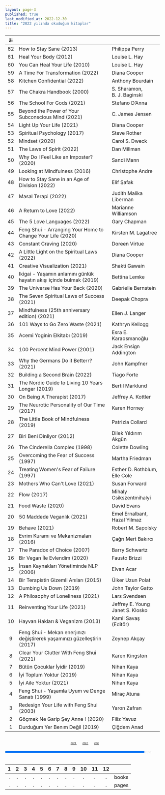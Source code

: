 ```yaml
---
layout: page-3
published: true
last_modified_at: 2022-12-30
title: "2022 yılında okuduğum kitaplar"
---
```


|  ⁜  |                                                                           |                                         |
| :-: | :------------------------------------------------------------------------ | :-------------------------------------- |
| 62  | How to Stay Sane (2013)                                                   | Philippa Perry                          |
| 61  | Heal Your Body (2012)                                                     | Louise L. Hay                           |
| 60  | You Can Heal Your Life (2010)                                             | Louise L. Hay                           |
| 59  | A Time For Transformation (2022)                                          | Diana Cooper                            |
| 58  | Kitchen Confidential (2022)                                               | Anthony Bourdain                        |
| 57  | The Chakra Handbook (2000)                                                | S. Sharamon, <br /> B. J. Baginski      |
| 56  | The School For Gods (2021)                                                | Stefano D’Anna                          |
| 55  | Beyond the Power of Your Subconscious Mind (2021)                         | C. James Jensen                         |
| 54  | Light Up Your Life (2021)                                                 | Diana Cooper                            |
| 53  | Spiritual Psychology (2017)                                               | Steve Rother                            |
| 52  | Mindset (2020)                                                            | Carol S. Dweck                          |
| 51  | The Laws of Spirit (2022)                                                 | Dan Millman                             |
| 50  | Why Do I Feel Like an Imposter? (2020)                                    | Sandi Mann                              |
| 49  | Looking at Mindfulness (2016)                                             | Christophe Andre                        |
| 48  | How to Stay Sane in an Age of Division (2022)                             | Elif Şafak                              |
| 47  | Masal Terapi (2022)                                                       | Judith Malika Liberman                  |
| 46  | A Return to Love (2022)                                                   | Marianne Williamson                     |
| 45  | The 5 Love Languages (2022)                                               | Gary Chapman                            |
| 44  | Feng Shui - Arranging Your Home to Change Your Life (2020)                | Kirsten M. Lagatree                     |
| 43  | Constant Craving (2020)                                                   | Doreen Virtue                           |
| 42  | A Little Light on the Spiritual Laws (2022)                               | Diana Cooper                            |
| 41  | Creative Visualization (2021)                                             | Shakti Gawain                           |
| 40  | Ikigai - Yaşamın anlamını günlük hayatın akışı içinde bulmak (2019)       | Bettina Lemke                           |
| 39  | The Universe Has Your Back (2020)                                         | Gabrielle Bernstein                     |
| 38  | The Seven Spiritual Laws of Success (2021)                                | Deepak Chopra                           |
| 37  | Mindfulness (25th anniversary edition) (2021)                             | Ellen J. Langer                         |
| 36  | 101 Ways to Go Zero Waste (2021)                                          | Kathryn Kellogg                         |
| 35  | Acemi Yoginin Elkitabı (2019)                                             | Esra E. Karaosmanoğlu                   |
| 34  | 100 Percent Mind Power (2001)                                             | Jack Ensign Addington                   |
| 33  | Why the Germans Do it Betterr? (2021)                                     | John Kampfner                           |
| 32  | Building a Second Brain (2022)                                            | Tiago Forte                             |
| 31  | The Nordic Guide to Living 10 Years Longer (2019)                         | Bertil Marklund                         |
| 30  | On Being A Therapist (2017)                                               | Jeffrey A. Kottler                      |
| 29  | The Neurotic Personality of Our Time (2017)                               | Karen Horney                            |
| 28  | The Little Book of Mindfulness (2019)                                     | Patrizia Collard                        |
| 27  | Biri Beni Dinliyor (2012)                                                 | Dilek Yıldırım Akgün                    |
| 26  | The Cinderella Complex (1998)                                             | Colette Dowling                         |
| 25  | Overcoming the Fear of Success (1997)                                     | Martha Friedman                         |
| 24  | Treating Women's Fear of Failure (1997)                                   | Esther D. Rothblum, <br /> Elle Cole    |
| 23  | Mothers Who Can't Love (2021)                                             | Susan Forward                           |
| 22  | Flow (2017)                                                               | Mihaly Csikszentmihalyi                 |
| 21  | Food Waste (2020)                                                         | David Evans                             |
| 20  | 50 Maddede Veganlık (2021)                                                | Emel Ernalbant, <br /> Hazal Yılmaz     |
| 19  | Behave (2021)                                                             | Robert M. Sapolsky                      |
| 18  | Evrim Kuramı ve Mekanizmaları (2016)                                      | Çağrı Mert Bakırcı                      |
| 17  | The Paradox of Choice (2007)                                              | Barry Schwartz                          |
| 16  | Bir Vegan İle Evlendim (2020)                                             | Fausto Brizzi                           |
| 15  | İnsan Kaynakları Yönetiminde NLP (2006)                                   | Elvan Acar                              |
| 14  | Bir Terapistin Gizemli Anıları (2015)                                     | Ülker Uzun Polat                        |
| 13  | Dumbing Us Down (2019)                                                    | John Taylor Gatto                       |
| 12  | A Philosophy of Loneliness (2021)                                         | Lars Svendsen                           |
| 11  | Reinventing Your Life (2021)                                              | Jeffrey E. Young <br /> Janet S. Klosko |
| 10  | Hayvan Hakları & Veganizm (2013)                                          | Kamil Savaş (Editör)                    |
|  9  | Feng Shui - Mekan enerjınızı değiştirerek yaşamınızı güzelleştirin (2017) | Zeynep Akçay                            |
|  8  | Clear Your Clutter With Feng Shui (2021)                                  | Karen Kingston                          |
|  7  | Bütün Çocuklar İyidir (2019)                                              | Nihan Kaya                              |
|  6  | İyi Toplum Yoktur (2019)                                                  | Nihan Kaya                              |
|  5  | İyi Aile Yoktur (2021)                                                    | Nihan Kaya                              |
|  4  | Feng Shui - Yaşamla Uyum ve Denge Sanatı (1999)                           | Miraç Atuna                             |
|  3  | Redesign Your Life with Feng Shui (2003)                                  | Yaron Zafran                            |
|  2  | Göçmek Ne Garip Şey Anne ! (2020)                                         | Filiz Yavuz                             |
|  1  | Durduğum Yer Benım Değil (2019)                                           | Çiğdem Anad                             |

  <br>
  <center>
  <div style="font-size: 50%; font-style: italic;"> 
   <span class="link1" style="font-style: italic; padding-left: 3%;"><a href="/2024" title='2024'>2024 </a></span> &nbsp;
   <span class="link1" style="font-style: italic; padding-left: 3%;"><a href="/2023" title='2023'>2023 </a></span> &nbsp;
   <span class="link1" style="font-style: italic; padding-left: 3%;"><a href="/2021" title='2021'>2021 </a></span>
  </div>
  </center>
  <br />
  
<div><progress title="62/50" value="62" max="50" style="width: 90%;"></progress><span style="font-size: 50%; color: #dfdfdf; width: 5%" title="reading challenge 2022"> 62/50</span></div>
<div style="clear:both"></div>
<br />
  
|  1  |  2  |  3  |  4  |  5  |  6  |  7  |  8  |  9  | 10  | 11  | 12  |       |
| :-: | :-: | :-: | :-: | :-: | :-: | :-: | :-: | :-: | :-: | :-: | :-: | :---: |
|  .  |  .  |  .  |  .  |  .  |  .  |  .  |  .  |  .  |  .  |  .  |  .  | books |
|  .  |  .  |  .  |  .  |  .  |  .  |  .  |  .  |  .  |  .  |  .  |  .  | pages |
